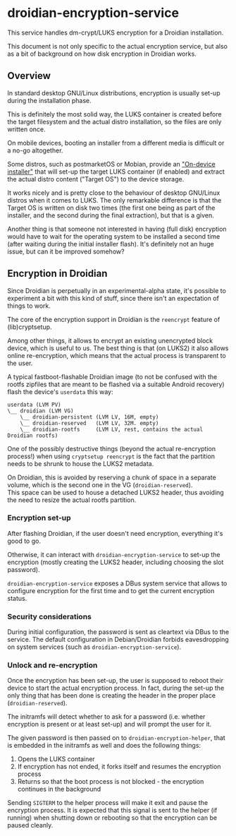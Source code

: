 droidian-encryption-service
===========================

This service handles dm-crypt/LUKS encryption for a Droidian installation.

This document is not only specific to the actual encryption service, but also
as a bit of background on how disk encryption in Droidian works.

Overview
--------

In standard desktop GNU/Linux distributions, encryption is usually set-up during
the installation phase. 

This is definitely the most solid way, the LUKS container is created before the
target filesystem and the actual distro installation, so the files are only
written once.

On mobile devices, booting an installer from a different media is difficult or
a no-go altogether.

Some distros, such as postmarketOS or Mobian, provide an ["On-device installer"](https://wiki.postmarketos.org/index.php?title=On-device_installer)
that will set-up the target LUKS container (if enabled) and extract the actual
distro content ("Target OS") to the device storage.

It works nicely and is pretty close to the behaviour of desktop GNU/Linux distros
when it comes to LUKS. The only remarkable difference is that the Target OS
is written on disk two times (the first one being as part of the installer, and
the second during the final extraction), but that is a given.

Another thing is that someone not interested in having (full disk) encryption
would have to wait for the operating system to be installed a second time (after
waiting during the initial installer flash). It's definitely not an huge issue,
but can it be improved somehow?

Encryption in Droidian
----------------------

Since Droidian is perpetually in an experimental-alpha state, it's possible to
experiment a bit with this kind of stuff, since there isn't an expectation of
things to work.

The core of the encryption support in Droidian is the `reencrypt` feature of
(lib)cryptsetup.

Among other things, it allows to encrypt an existing unencrypted block device,
which is useful to us. The best thing is that (on LUKS2) it also allows online
re-encryption, which means that the actual process is transparent to the user.

A typical fastboot-flashable Droidian image (to not be confused with the rootfs
zipfiles that are meant to be flashed via a suitable Android recovery) flash
the device's `userdata` this way:


```
userdata (LVM PV)
\__ droidian (LVM VG)
    \__ droidian-persistent (LVM LV, 16M, empty)
    \__ droidian-reserved   (LVM LV, 32M. empty)
    \__ droidian-rootfs     (LVM LV, rest, contains the actual Droidian rootfs)
```

One of the possibly destructive things (beyond the actual re-encryption process!)
when using `cryptsetup reencrypt` is the fact that the partition needs to be
shrunk to house the LUKS2 metadata.

On Droidian, this is avoided by reserving a chunk of space in a separate volume,
which is the second one in the VG (`droidian-reserved`).  
This space can be used to house a detached LUKS2 header, thus avoiding the need
to resize the actual rootfs partition.

### Encryption set-up

After flashing Droidian, if the user doesn't need encryption, everything it's
good to go.

Otherwise, it can interact with `droidian-encryption-service` to set-up the
encryption (mostly creating the LUKS2 header, including choosing the slot
password).

`droidian-encryption-service` exposes a DBus system service that allows to
configure encryption for the first time and to get the current encryption status.

### Security considerations

During initial configuration, the password is sent as cleartext via DBus to the
service. The default configuration in Debian/Droidian forbids eavesdropping on
system services (such as `droidian-encryption-service`).

### Unlock and re-encryption

Once the encryption has been set-up, the user is supposed to reboot their device
to start the actual encryption process. In fact, during the set-up the only thing
that has been done is creating the header in the proper place (`droidian-reserved`).

The initramfs will detect whether to ask for a password (i.e. whether encryption
is present or at least set-up) and will prompt the user for it.

The given password is then passed on to `droidian-encryption-helper`, that is
embedded in the initramfs as well and does the following things:

1) Opens the LUKS container
2) If encryption has not ended, it forks itself and resumes the encryption process
3) Returns so that the boot process is not blocked - the encryption continues in the
background

Sending `SIGTERM` to the helper process will make it exit and pause the encryption
process. It is expected that this signal is sent to the helper (if running) when
shutting down or rebooting so that the encryption can be paused cleanly.
